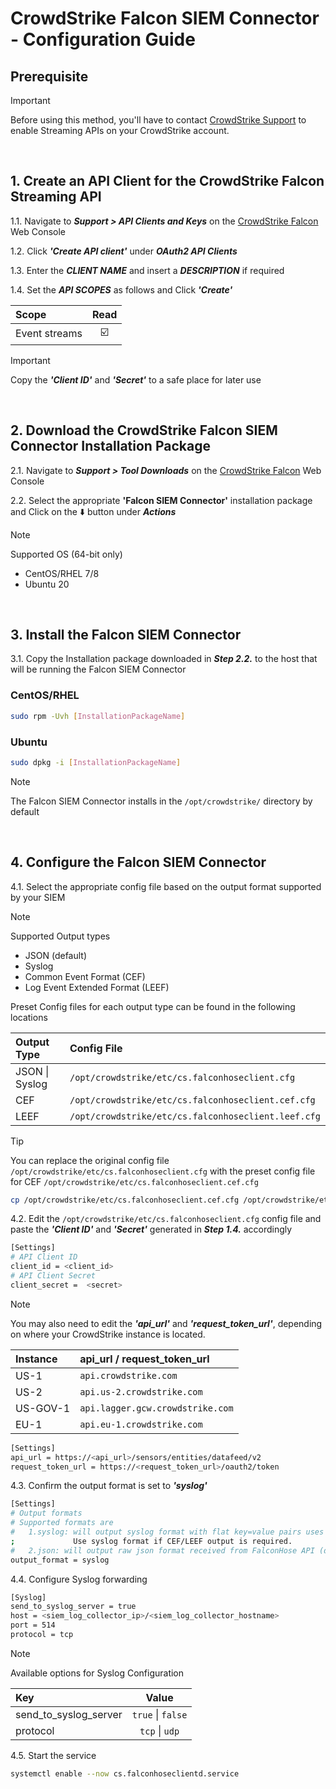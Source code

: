 # CrowdStrike Falcon SIEM Connector - Configuration Guide

## Prerequisite
> [!IMPORTANT]
> Before using this method, you'll have to contact [CrowdStrike Support](https://supportportal.crowdstrike.com/) to enable Streaming APIs on your CrowdStrike account.

<br>

## 1. Create an API Client for the CrowdStrike Falcon Streaming API
1.1. Navigate to _**Support > API Clients and Keys**_ on the [CrowdStrike Falcon](https://falcon.crowdstrike.com/) Web Console

1.2. Click _**'Create API client'**_ under _**OAuth2 API Clients**_

1.3. Enter the _**CLIENT NAME**_ and insert a _**DESCRIPTION**_ if required

1.4. Set the _**API SCOPES**_ as follows and Click _**'Create'**_

| Scope         | Read                    |
| :------------ | :---------------------: |
| Event streams | :ballot_box_with_check: |

> [!IMPORTANT]
> Copy the _**'Client ID'**_ and _**'Secret'**_ to a safe place for later use  

<br>

## 2. Download the CrowdStrike Falcon SIEM Connector Installation Package
2.1. Navigate to _**Support > Tool Downloads**_ on the [CrowdStrike Falcon](https://falcon.crowdstrike.com/) Web Console

2.2. Select the appropriate **'Falcon SIEM Connector'** installation package and Click on the :arrow_down: button under _**Actions**_

> [!NOTE]
> Supported OS (64-bit only)
> - CentOS/RHEL 7/8
> - Ubuntu 20

<br>

## 3. Install the Falcon SIEM Connector
3.1. Copy the Installation package downloaded in _**Step 2.2.**_ to the host that will be running the Falcon SIEM Connector

### CentOS/RHEL
```bash
sudo rpm -Uvh [InstallationPackageName]
```

### Ubuntu
```bash
sudo dpkg -i [InstallationPackageName]
```

> [!NOTE]
> The Falcon SIEM Connector installs in the `/opt/crowdstrike/` directory by default

<br>

## 4. Configure the Falcon SIEM Connector
4.1. Select the appropriate config file based on the output format supported by your SIEM 

> [!NOTE]
> Supported Output types
> - JSON (default)
> - Syslog
> - Common Event Format (CEF)
> - Log Event Extended Format (LEEF)

Preset Config files for each output type can be found in the following locations

| Output Type    | Config File                                         |
| :------------- | :-------------------------------------------------- |
| JSON \| Syslog | `/opt/crowdstrike/etc/cs.falconhoseclient.cfg`      |
| CEF            | `/opt/crowdstrike/etc/cs.falconhoseclient.cef.cfg`  |
| LEEF           | `/opt/crowdstrike/etc/cs.falconhoseclient.leef.cfg` |

> [!TIP]
> You can replace the original config file `/opt/crowdstrike/etc/cs.falconhoseclient.cfg` with the preset config file for CEF `/opt/crowdstrike/etc/cs.falconhoseclient.cef.cfg` 

```bash
cp /opt/crowdstrike/etc/cs.falconhoseclient.cef.cfg /opt/crowdstrike/etc/cs.falconhoseclient.cfg
```

4.2. Edit the `/opt/crowdstrike/etc/cs.falconhoseclient.cfg` config file and paste the _**'Client ID'**_ and _**'Secret'**_ generated in _**Step 1.4.**_ accordingly

```bash
[Settings]
# API Client ID
client_id = <client_id>
# API Client Secret
client_secret =  <secret>
```

> [!NOTE]
> You may also need to edit the _**'api_url'**_ and _**'request_token_url'**_, depending on where your CrowdStrike instance is located.

| Instance | api_url / request_token_url      |
| :------- | :------------------------------- |
| US-1     | `api.crowdstrike.com`            |
| US-2     | `api.us-2.crowdstrike.com`       |
| US-GOV-1 | `api.lagger.gcw.crowdstrike.com` |
| EU-1     | `api.eu-1.crowdstrike.com`       |

```bash
[Settings]
api_url = https://<api_url>/sensors/entities/datafeed/v2
request_token_url = https://<request_token_url>/oauth2/token
```

4.3. Confirm the output format is set to _**'syslog'**_
```bash
[Settings]
# Output formats
# Supported formats are
#   1.syslog: will output syslog format with flat key=value pairs uses the mapping configuration below.
;             Use syslog format if CEF/LEEF output is required.
#   2.json: will output raw json format received from FalconHose API (default)
output_format = syslog
```

4.4. Configure Syslog forwarding
```bash
[Syslog]
send_to_syslog_server = true
host = <siem_log_collector_ip>/<siem_log_collector_hostname>
port = 514
protocol = tcp
```

> [!NOTE]
> Available options for Syslog Configuration

| Key                   | Value             |
| :-------------------- | :---------------: |
| send_to_syslog_server | `true` \| `false` |
| protocol              | `tcp` \| `udp`    |

4.5. Start the service
```bash
systemctl enable --now cs.falconhoseclientd.service
```

